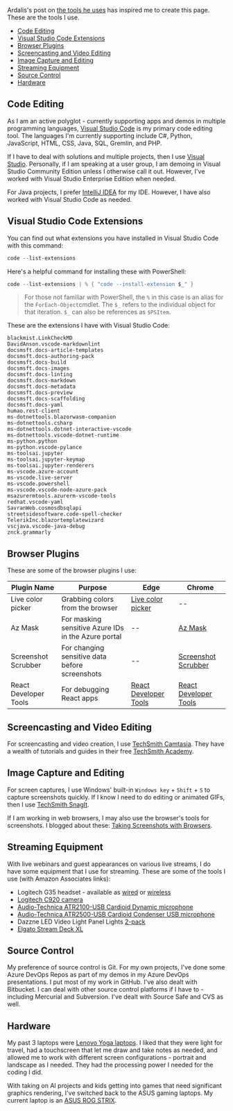Ardalis's post on [the tools he uses](https://ardalis.com/tools-used/) has inspired me to create this page.  These are the tools I use.

<!-- vscode-markdown-toc -->
* [Code Editing](#CodeEditing)
* [Visual Studio Code Extensions](#VisualStudioCodeExtensions)
* [Browser Plugins](#BrowserPlugins)
* [Screencasting and Video Editing](#ScreencastingandVideoEditing)
* [Image Capture and Editing](#ImageCaptureandEditing)
* [Streaming Equipment](#StreamingEquipment)
* [Source Control](#SourceControl)
* [Hardware](#Hardware)

<!-- vscode-markdown-toc-config
	numbering=false
	autoSave=true
	/vscode-markdown-toc-config -->
<!-- /vscode-markdown-toc -->

## <a name='CodeEditing'></a>Code Editing

As I am an active polyglot - currently supporting apps and demos in multiple programming languages, [Visual Studio Code](https://code.visualstudio.com) is my primary code editing tool. The languages I'm currently supporting include C#, Python, JavaScript, HTML, CSS, Java, SQL, Gremlin, and PHP.

If I have to deal with solutions and multiple projects, then I use [Visual Studio](https://visualstudio.com). Personally, if I am speaking at a user group, I am demoing in Visual Studio Community Edition unless I otherwise call it out. However, I've worked with Visual Studio Enterprise Edition when needed.

For Java projects, I prefer [IntelliJ IDEA](https://www.jetbrains.com/idea/) for my IDE. However, I have also worked with Visual Studio Code as needed.

## <a name='VisualStudioCodeExtensions'></a>Visual Studio Code Extensions

You can find out what extensions you have installed in Visual Studio Code with this command:

```powershell
code --list-extensions
```

Here's a helpful command for installing these with PowerShell:

```powershell
code --list-extensions | % { "code --install-extension $_" }
```

> For those not familiar with PowerShell, the `%` in this case is an  alias for the `ForEach-Object`cmdlet. The `$_` refers to the individual object for that iteration. `$_` can also be references as `$PSItem`.

These are the extensions I have with Visual Studio Code:

```
blackmist.LinkCheckMD
DavidAnson.vscode-markdownlint
docsmsft.docs-article-templates
docsmsft.docs-authoring-pack
docsmsft.docs-build
docsmsft.docs-images
docsmsft.docs-linting
docsmsft.docs-markdown
docsmsft.docs-metadata
docsmsft.docs-preview
docsmsft.docs-scaffolding
docsmsft.docs-yaml
humao.rest-client
ms-dotnettools.blazorwasm-companion
ms-dotnettools.csharp
ms-dotnettools.dotnet-interactive-vscode
ms-dotnettools.vscode-dotnet-runtime
ms-python.python
ms-python.vscode-pylance
ms-toolsai.jupyter
ms-toolsai.jupyter-keymap
ms-toolsai.jupyter-renderers
ms-vscode.azure-account
ms-vscode.live-server
ms-vscode.powershell
ms-vscode.vscode-node-azure-pack
msazurermtools.azurerm-vscode-tools
redhat.vscode-yaml
SavranWeb.cosmosdbsqlapi
streetsidesoftware.code-spell-checker
TelerikInc.blazortemplatewizard
vscjava.vscode-java-debug
znck.grammarly
```

## <a name='BrowserPlugins'></a>Browser Plugins

These are some of the browser plugins I use:

| Plugin Name | Purpose | Edge | Chrome |
|-----------|------------|----------|--------|
| Live color picker | Grabbing colors from the browser | [Live color picker](https://microsoftedge.microsoft.com/addons/detail/live-color-picker/pkdpnbbbflbafkdifkgpifolofjhdeca) | -- |
| Az Mask | For masking sensitive Azure IDs in the Azure portal | -- | [Az Mask](https://chrome.google.com/webstore/detail/az-mask/amobeamdmdnloajcaiomgegpakjdiacm)|
| Screenshot Scrubber | For changing sensitive data before screenshots | -- | [Screenshot Scrubber](https://chrome.google.com/webstore/detail/screenshot-scrubber/hkkgmpmkofnjpclnhfdpiblnchffnmdd) |
| React Developer Tools | For debugging React apps | [React Developer Tools](https://microsoftedge.microsoft.com/addons/detail/react-developer-tools/gpphkfbcpidddadnkolkpfckpihlkkil) | [React Developer Tools](https://chrome.google.com/webstore/detail/react-developer-tools/fmkadmapgofadopljbjfkapdkoienihi) |

## <a name='ScreencastingandVideoEditing'></a>Screencasting and Video Editing

For screencasting and video creation, I use [TechSmith Camtasia](https://www.techsmith.com/video-editor.html). They have a wealth of tutorials and guides in their free [TechSmith Academy](https://www.techsmith.com/academy.html). 

## <a name='ImageCaptureandEditing'></a>Image Capture and Editing

For screen captures, I use Windows' built-in `Windows key` + `Shift` + `S` to capture screenshots quickly. If I know I need to do editing or animated GIFs, then I use [TechSmith SnagIt](https://www.techsmith.com/screen-capture.html).

If I am working in web browsers, I may also use the browser's tools for screenshots. I blogged about these: [Taking Screenshots with Browsers](https://www.sadukie.com/2022/07/13/taking-screenshots-with-browsers/).

## <a name='StreamingEquipment'></a>Streaming Equipment

With live webinars and guest appearances on various live streams, I do have some equipment that I use for streaming.  These are some of the tools I use (with Amazon Associates links):

* Logitech G35 headset - available as [wired](https://amzn.to/3lYNnZO) or [wireless](https://amzn.to/3XNbsju)
* [Logitech C920 camera](https://amzn.to/3Zcvd57)
* [Audio-Technica ATR2100-USB Cardioid Dynamic microphone](https://amzn.to/3ZaqFMz)
* [Audio-Technica ATR2500-USB Cardioid Condenser USB microphone](https://amzn.to/3KvhD8F)
* Dazzne LED Video Light Panel Lights [2-pack](https://amzn.to/3klmsHa)
* [Elgato Stream Deck XL](https://amzn.to/3XVHZE1)

## <a name='SourceControl'></a>Source Control

My preference of source control is Git. For my own projects, I've done some Azure DevOps Repos as part of my demos in my Azure DevOps presentations. I put most of my work in GitHub. I've also dealt with Bitbucket. I can deal with other source control platforms if I have to - including Mercurial and Subversion. I've dealt with Source Safe and CVS as well.

## <a name='Hardware'></a>Hardware

My past 3 laptops were [Lenovo Yoga laptops](https://www.lenovo.com/us/en/yoga/). I liked that they were light for travel, had a touchscreen that let me draw and take notes as needed, and allowed me to work with different screen configurations - portrait and landscape as I needed. They had the processing power I needed for the coding I did.

With taking on AI projects and kids getting into games that need significant graphics rendering, I've switched back to the ASUS gaming laptops. My current laptop is an [ASUS ROG STRIX](https://rog.asus.com/us/).
